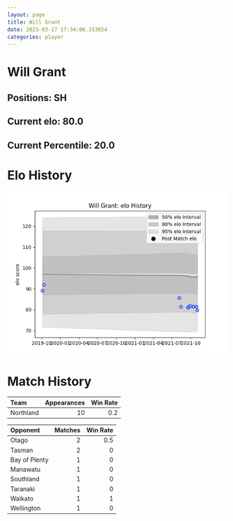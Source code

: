 ```yaml
---  
layout: page  
title: Will Grant  
date: 2023-03-17 17:34:06.153654  
categories: player  
---
```

# Will Grant

## Positions: SH

## Current elo: 80.0

## Current Percentile: 20.0

# Elo History


![elo history](history_WillGrant.png)
# Match History


| Team      |   Appearances |   Win Rate |
|:----------|--------------:|-----------:|
| Northland |            10 |        0.2 |

| Opponent      |   Matches |   Win Rate |
|:--------------|----------:|-----------:|
| Otago         |         2 |        0.5 |
| Tasman        |         2 |        0   |
| Bay of Plenty |         1 |        0   |
| Manawatu      |         1 |        0   |
| Southland     |         1 |        0   |
| Taranaki      |         1 |        0   |
| Waikato       |         1 |        1   |
| Wellington    |         1 |        0   |